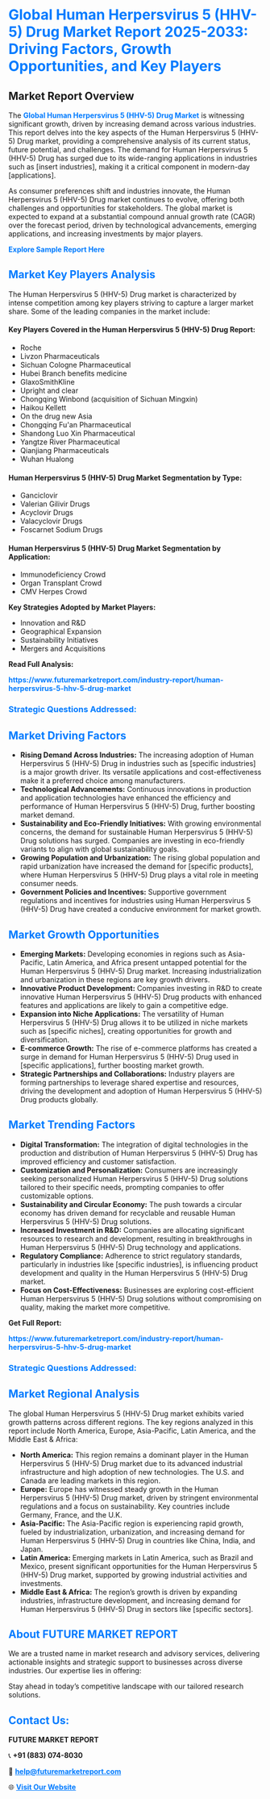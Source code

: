 <h1 style="color: #007BFF;">Global Human Herpersvirus 5 (HHV-5) Drug Market Report 2025-2033: Driving Factors, Growth Opportunities, and Key Players</h1>

<section id="overview">
<h2>Market Report Overview</h2>
<p>The <a href="https://www.futuremarketreport.com/industry-report/human-herpersvirus-5-hhv-5-drug-market" style="color: #007BFF; text-decoration: none;"><strong>Global Human Herpersvirus 5 (HHV-5) Drug Market</strong></a> is witnessing significant growth, driven by increasing demand across various industries. This report delves into the key aspects of the Human Herpersvirus 5 (HHV-5) Drug market, providing a comprehensive analysis of its current status, future potential, and challenges. The demand for Human Herpersvirus 5 (HHV-5) Drug has surged due to its wide-ranging applications in industries such as [insert industries], making it a critical component in modern-day [applications].</p>
<p>As consumer preferences shift and industries innovate, the Human Herpersvirus 5 (HHV-5) Drug market continues to evolve, offering both challenges and opportunities for stakeholders. The global market is expected to expand at a substantial compound annual growth rate (CAGR) over the forecast period, driven by technological advancements, emerging applications, and increasing investments by major players.</p>
</section>

<section id="overview">
<p><a href="https://www.futuremarketreport.com/request-sample/reportId=40837" style="color: #007BFF; text-decoration: none;"><strong>Explore Sample Report Here</strong></a></p>
</section>

<section id="key-players">
<h2 style="color: #007BFF;">Market Key Players Analysis</h2>
<p>The Human Herpersvirus 5 (HHV-5) Drug market is characterized by intense competition among key players striving to capture a larger market share. Some of the leading companies in the market include:</p>
<h4>Key Players Covered in the Human Herpersvirus 5 (HHV-5) Drug Report:</h4>
<ul><li>Roche</li><li>Livzon Pharmaceuticals</li><li>Sichuan Cologne Pharmaceutical</li><li>Hubei Branch benefits medicine</li><li>GlaxoSmithKline</li><li>Upright and clear</li><li>Chongqing Winbond (acquisition of Sichuan Mingxin)</li><li>Haikou Kellett</li><li>On the drug new Asia</li><li>Chongqing Fu&#039;an Pharmaceutical</li><li>Shandong Luo Xin Pharmaceutical</li><li>Yangtze River Pharmaceutical</li><li>Qianjiang Pharmaceuticals</li><li>Wuhan Hualong</li></ul>
<h4>Human Herpersvirus 5 (HHV-5) Drug Market Segmentation by Type:</h4>
<ul><li>Ganciclovir</li><li>Valerian Gilivir Drugs</li><li>Acyclovir Drugs</li><li>Valacyclovir Drugs</li><li>Foscarnet Sodium Drugs</li></ul>

<h4>Human Herpersvirus 5 (HHV-5) Drug Market Segmentation by Application:</h4>
<ul><li>Immunodeficiency Crowd</li><li>Organ Transplant Crowd</li><li>CMV Herpes Crowd</li></ul>
<p><strong>Key Strategies Adopted by Market Players:</strong></p>
<ul>
<li>Innovation and R&D</li>
<li>Geographical Expansion</li>
<li>Sustainability Initiatives</li>
<li>Mergers and Acquisitions</li>
</ul>
</section>

<section>
<p><strong>Read Full Analysis: </strong></p><a href="https://www.futuremarketreport.com/industry-report/human-herpersvirus-5-hhv-5-drug-market" style="color: #007BFF; text-decoration: none;"><strong>https://www.futuremarketreport.com/industry-report/human-herpersvirus-5-hhv-5-drug-market</strong></a>
<h3 style="color: #007BFF;">Strategic Questions Addressed:</h3>
</section>

<section id="driving-factors">
<h2 style="color: #007BFF;">Market Driving Factors</h2>
<ul>
<li><strong>Rising Demand Across Industries:</strong> The increasing adoption of Human Herpersvirus 5 (HHV-5) Drug in industries such as [specific industries] is a major growth driver. Its versatile applications and cost-effectiveness make it a preferred choice among manufacturers.</li>
<li><strong>Technological Advancements:</strong> Continuous innovations in production and application technologies have enhanced the efficiency and performance of Human Herpersvirus 5 (HHV-5) Drug, further boosting market demand.</li>
<li><strong>Sustainability and Eco-Friendly Initiatives:</strong> With growing environmental concerns, the demand for sustainable Human Herpersvirus 5 (HHV-5) Drug solutions has surged. Companies are investing in eco-friendly variants to align with global sustainability goals.</li>
<li><strong>Growing Population and Urbanization:</strong> The rising global population and rapid urbanization have increased the demand for [specific products], where Human Herpersvirus 5 (HHV-5) Drug plays a vital role in meeting consumer needs.</li>
<li><strong>Government Policies and Incentives:</strong> Supportive government regulations and incentives for industries using Human Herpersvirus 5 (HHV-5) Drug have created a conducive environment for market growth.</li>
</ul>
</section>

<section id="growth-opportunities">
<h2 style="color: #007BFF;">Market Growth Opportunities</h2>
<ul>
<li><strong>Emerging Markets:</strong> Developing economies in regions such as Asia-Pacific, Latin America, and Africa present untapped potential for the Human Herpersvirus 5 (HHV-5) Drug market. Increasing industrialization and urbanization in these regions are key growth drivers.</li>
<li><strong>Innovative Product Development:</strong> Companies investing in R&D to create innovative Human Herpersvirus 5 (HHV-5) Drug products with enhanced features and applications are likely to gain a competitive edge.</li>
<li><strong>Expansion into Niche Applications:</strong> The versatility of Human Herpersvirus 5 (HHV-5) Drug allows it to be utilized in niche markets such as [specific niches], creating opportunities for growth and diversification.</li>
<li><strong>E-commerce Growth:</strong> The rise of e-commerce platforms has created a surge in demand for Human Herpersvirus 5 (HHV-5) Drug used in [specific applications], further boosting market growth.</li>
<li><strong>Strategic Partnerships and Collaborations:</strong> Industry players are forming partnerships to leverage shared expertise and resources, driving the development and adoption of Human Herpersvirus 5 (HHV-5) Drug products globally.</li>
</ul>
</section>

<section id="trending-factors">
<h2 style="color: #007BFF;">Market Trending Factors</h2>
<ul>
<li><strong>Digital Transformation:</strong> The integration of digital technologies in the production and distribution of Human Herpersvirus 5 (HHV-5) Drug has improved efficiency and customer satisfaction.</li>
<li><strong>Customization and Personalization:</strong> Consumers are increasingly seeking personalized Human Herpersvirus 5 (HHV-5) Drug solutions tailored to their specific needs, prompting companies to offer customizable options.</li>
<li><strong>Sustainability and Circular Economy:</strong> The push towards a circular economy has driven demand for recyclable and reusable Human Herpersvirus 5 (HHV-5) Drug solutions.</li>
<li><strong>Increased Investment in R&D:</strong> Companies are allocating significant resources to research and development, resulting in breakthroughs in Human Herpersvirus 5 (HHV-5) Drug technology and applications.</li>
<li><strong>Regulatory Compliance:</strong> Adherence to strict regulatory standards, particularly in industries like [specific industries], is influencing product development and quality in the Human Herpersvirus 5 (HHV-5) Drug market.</li>
<li><strong>Focus on Cost-Effectiveness:</strong> Businesses are exploring cost-efficient Human Herpersvirus 5 (HHV-5) Drug solutions without compromising on quality, making the market more competitive.</li>
</ul>
</section>

<section>
<p><strong>Get Full Report: </strong></p><a href="https://www.futuremarketreport.com/industry-report/human-herpersvirus-5-hhv-5-drug-market" style="color: #007BFF; text-decoration: none;"><strong>https://www.futuremarketreport.com/industry-report/human-herpersvirus-5-hhv-5-drug-market</strong></a>
<h3 style="color: #007BFF;">Strategic Questions Addressed:</h3>
</section>


<section id="regional-analysis">
<h2 style="color: #007BFF;">Market Regional Analysis</h2>
<p>The global Human Herpersvirus 5 (HHV-5) Drug market exhibits varied growth patterns across different regions. The key regions analyzed in this report include North America, Europe, Asia-Pacific, Latin America, and the Middle East & Africa:</p>
<ul>
<li><strong>North America:</strong> This region remains a dominant player in the Human Herpersvirus 5 (HHV-5) Drug market due to its advanced industrial infrastructure and high adoption of new technologies. The U.S. and Canada are leading markets in this region.</li>
<li><strong>Europe:</strong> Europe has witnessed steady growth in the Human Herpersvirus 5 (HHV-5) Drug market, driven by stringent environmental regulations and a focus on sustainability. Key countries include Germany, France, and the U.K.</li>
<li><strong>Asia-Pacific:</strong> The Asia-Pacific region is experiencing rapid growth, fueled by industrialization, urbanization, and increasing demand for Human Herpersvirus 5 (HHV-5) Drug in countries like China, India, and Japan.</li>
<li><strong>Latin America:</strong> Emerging markets in Latin America, such as Brazil and Mexico, present significant opportunities for the Human Herpersvirus 5 (HHV-5) Drug market, supported by growing industrial activities and investments.</li>
<li><strong>Middle East & Africa:</strong> The region’s growth is driven by expanding industries, infrastructure development, and increasing demand for Human Herpersvirus 5 (HHV-5) Drug in sectors like [specific sectors].</li>
</ul>
</section>

<footer>
<h2 style="color: #007BFF;">About FUTURE MARKET REPORT</h2>
<p>We are a trusted name in market research and advisory services, delivering actionable insights and strategic support to businesses across diverse industries. Our expertise lies in offering:</p>

<p>Stay ahead in today’s competitive landscape with our tailored research solutions.</p>

<h2 style="color: #007BFF;">Contact Us:</h2>
<p><strong>FUTURE MARKET REPORT</strong></p>
<p>📞 <strong>+91 (883) 074-8030</strong></p>
<p>📧 <strong><a href="mailto:help@futuremarketreport.com" style="color: #007BFF;">help@futuremarketreport.com</a></strong></p>
<p>🌐 <strong><a href="https://www.futuremarketreport.com/" style="color: #007BFF;">Visit Our Website</a></strong></p>
</footer>